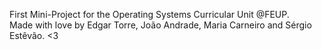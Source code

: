 First Mini-Project for the Operating Systems Curricular Unit @FEUP.\
Made with love by Edgar Torre, João Andrade, Maria Carneiro and Sérgio Estêvão. <3
